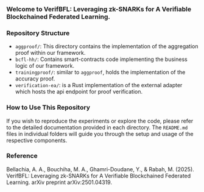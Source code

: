 ### Welcome to VerifBFL: Leveraging zk-SNARKs for A Verifiable Blockchained Federated Learning.

### Repository Structure

- `aggproof/`: This directory contains the implementation of the aggregation proof within our framework.
- `bcfl-hh/`: Contains smart-contracts code implementing the business logic of our framework.
- `trainingproof/`:  similar to `aggproof`, holds the implementation of the accuracy proof.
- `verification-ea/`: is a Rust implementation of the external adapter which hosts the api endpoint for proof verification.

### How to Use This Repository

If you wish to reproduce the experiments or explore the code, please refer to the detailed documentation provided in each directory. The `README.md` files in individual folders will guide you through the setup and usage of the respective components.

### Reference

Bellachia, A. A., Bouchiha, M. A., Ghamri-Doudane, Y., & Rabah, M. (2025). VerifBFL: Leveraging zk-SNARKs for A Verifiable Blockchained Federated Learning. arXiv preprint arXiv:2501.04319.
